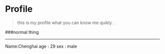 # Profile
>this is my profile what you can know me quikly .

###normal thing

---
Name:Chenghai
age : 29
sex : male


